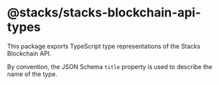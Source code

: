 # @stacks/stacks-blockchain-api-types

This package exports TypeScript type representations of the Stacks Blockchain API.

By convention, the JSON Schema `title` property is used to describe the name of the type.

